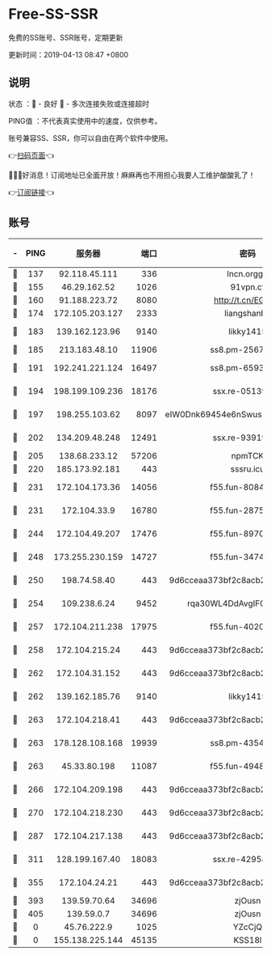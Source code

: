# Free-SS-SSR

免费的SS账号、SSR账号，定期更新

更新时间：2019-04-13 08:47 +0800

## 说明

状态     ：🙂 - 良好 🙁 - 多次连接失败或连接超时

PING值   ：不代表真实使用中的速度，仅供参考。

账号兼容SS、SSR，你可以自由在两个软件中使用。

👉[扫码页面](https://liesauer.github.io/Free-SS-SSR/)👈

🎉🎉🎉好消息！订阅地址已全面开放！麻麻再也不用担心我要人工维护酸酸乳了！

👉[订阅链接](https://www.liesauer.net/yogurt/subscribe?ACCESS_TOKEN=DAYxR3mMaZAsaqUb)👈

## 账号

|-|PING|服务器|端口|密码|加密方式|区域|
|:----:|:----:|:-----:|-----:|:----:|:----:|:----:|
|🙂|137|92.118.45.111|336|lncn.orgg8|rc4|JP|
|🙂|155|46.29.162.52|1026|91vpn.cf|rc4-md5|RU|
|🙂|160|91.188.223.72|8080|http://t.cn/EGJIyrl|rc4-md5|RU|
|🙂|174|172.105.203.127|2333|liangshanbo|chacha20|JP|
|🙂|183|139.162.123.96|9140|likky1415|aes-256-cfb|JP|
|🙂|185|213.183.48.10|11906|ss8.pm-25676868|rc4-md5|RU|
|🙂|191|192.241.221.124|16497|ss8.pm-65934827|aes-256-cfb|US|
|🙂|194|198.199.109.236|18176|ssx.re-05139885|aes-256-cfb|US|
|🙂|197|198.255.103.62|8097|eIW0Dnk69454e6nSwuspv9DmS201tQ0D|aes-256-cfb|US|
|🙂|202|134.209.48.248|12491|ssx.re-93919714|aes-256-cfb|US|
|🙂|205|138.68.233.12|57206|npmTCK|rc4-md5|US|
|🙂|220|185.173.92.181|443|sssru.icu|rc4-md5|RU|
|🙂|231|172.104.173.36|14056|f55.fun-80847555|aes-256-cfb|SG|
|🙂|231|172.104.33.9|16780|f55.fun-28756049|aes-256-cfb|SG|
|🙂|244|172.104.49.207|17476|f55.fun-89704239|aes-256-cfb|SG|
|🙂|248|173.255.230.159|14727|f55.fun-34743198|aes-256-cfb|US|
|🙂|250|198.74.58.40|443|9d6cceaa373bf2c8acb22e60b6a58be6|aes-256-cfb|US|
|🙂|254|109.238.6.24|9452|rqa30WL4DdAvgIFG6Fs3znzTa|aes-256-cfb|FR|
|🙂|257|172.104.211.238|17975|f55.fun-40202227|aes-256-cfb|US|
|🙂|258|172.104.215.24|443|9d6cceaa373bf2c8acb22e60b6a58be6|aes-256-cfb|US|
|🙂|262|172.104.31.152|443|9d6cceaa373bf2c8acb22e60b6a58be6|aes-256-cfb|US|
|🙂|262|139.162.185.76|9140|likky1415|aes-256-cfb|DE|
|🙂|263|172.104.218.41|443|9d6cceaa373bf2c8acb22e60b6a58be6|aes-256-cfb|US|
|🙂|263|178.128.108.168|19939|ss8.pm-43547562|aes-256-cfb|SG|
|🙂|263|45.33.80.198|11087|f55.fun-49488577|aes-256-cfb|US|
|🙂|266|172.104.209.198|443|9d6cceaa373bf2c8acb22e60b6a58be6|aes-256-cfb|US|
|🙂|270|172.104.218.230|443|9d6cceaa373bf2c8acb22e60b6a58be6|aes-256-cfb|US|
|🙂|287|172.104.217.138|443|9d6cceaa373bf2c8acb22e60b6a58be6|aes-256-cfb|US|
|🙂|311|128.199.167.40|18083|ssx.re-42958888|aes-256-cfb|SG|
|🙂|355|172.104.24.21|443|9d6cceaa373bf2c8acb22e60b6a58be6|aes-256-cfb|US|
|🙂|393|139.59.70.64|34696|zjOusn|chacha20|IN|
|🙂|405|139.59.0.7|34696|zjOusn|chacha20|IN|
|🙁|0|45.76.222.9|1025|YZcCjQ|rc4-md5|JP|
|🙁|0|155.138.225.144|45135|KSS18l|rc4-md5|US|
